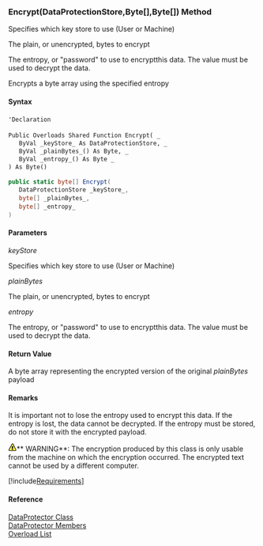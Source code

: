 ﻿### Encrypt(DataProtectionStore,Byte\[\],Byte\[\]) Method

Specifies which key store to use (User or Machine)

The plain, or unencrypted, bytes to encrypt

The entropy, or "password" to use to encryptthis data. The value must be used to decrypt the data.

Encrypts a byte array using the specified entropy

#### Syntax

```vbnet
'Declaration

Public Overloads Shared Function Encrypt( _
   ByVal _keyStore_ As DataProtectionStore, _
   ByVal _plainBytes_() As Byte, _
   ByVal _entropy_() As Byte _
) As Byte()
```

```csharp
public static byte[] Encrypt( 
   DataProtectionStore _keyStore_,
   byte[] _plainBytes_,
   byte[] _entropy_
)
```

#### Parameters

_keyStore_

Specifies which key store to use (User or Machine)

_plainBytes_

The plain, or unencrypted, bytes to encrypt

_entropy_

The entropy, or "password" to use to encryptthis data. The value must be used to decrypt the data.

#### Return Value

A byte array representing the encrypted version of the original _plainBytes_ payload

#### Remarks

It is important not to lose the entropy used to encrypt this data. If the entropy is lost, the data cannot be decrypted. If the entropy must be stored, do not store it with the encrypted payload.

![warning](/images/warning.gif)** WARNING**:  The encryption produced by this class is only usable from the machine on which the encryption occurred. The encrypted text cannot be used by a different computer.

[!include[Requirements](../partials/requirements.md)]

#### Reference

[DataProtector Class](FChoice.Common~FChoice.Common.DataProtector.md)  
[DataProtector Members](FChoice.Common~FChoice.Common.DataProtector_members.md)  
[Overload List](FChoice.Common~FChoice.Common.DataProtector~Encrypt.md)